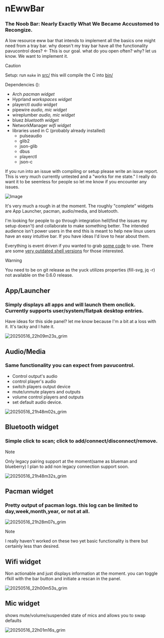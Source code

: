 # nEwwBar
### The Noob Bar: Nearly Exactly What We Became Accustomed to Recongize.
A low resource eww bar that intends to implement all the basics one might need from a tray bar. why doesn't my tray bar have all the functionality pavucontrol does? &lt;- This is our goal. what do you open often? why? let us know. We want to implement it.

>[!CAUTION]
>Setup: run `make` in [src/](https://github.com/LurkAndLoiter/nEwwBar/tree/main/src) this will compile the C into [bin/](https://github.com/LurkAndLoiter/nEwwBar/tree/main/bin)

Dependencies ():
- Arch _pacman widget_
- Hyprland _workspaces widget_
- playerctl _audio widget_
- pipewire _audio, mic widget_
- wireplumber _audio, mic widget_
- bluez _bluetooth widget_
- NetworkManager _wifi widget_
- libraries used in C (probably already installed)
  - pulseaudio
  - glib2
  - json-glib
  - dbus
  - playerctl
  - json-c
 
If you run into an issue with compiling or setup please write an issue report.
This is very much currently untested and a "works for me state." I really do
want it to be seemless for people so let me know if you encounter any issues.

![Image](https://github.com/user-attachments/assets/238131be-f35b-4808-82c1-7255507410d6)

It's very much a rough in at the moment. The roughly "complete" widgets are App Launcher, pacman, audio/media, and bluetooth.

I'm looking for people to go through integration hell(find the issues my setup doesn't) and collaborate to make something better. The intended audience isn't power users in the end this is meant to help new linux users have an easy intuitive bar. If you have ideas I'd love to hear about them.

Everything is event driven if you wanted to grab [some code](https://github.com/LurkAndLoiter/nEwwBar/tree/main/src) to use. There are some [very outdated shell versions](https://github.com/LurkAndLoiter/nEwwBar/tree/ShellBase/scripts/Archives) for those interested.


>[!WARNING]
>You need to be on git release as the yuck utilizes properties (fill-svg, jq -r) not available on the 0.6.0 release.

## App/Launcher
### Simply displays all apps and will launch them onclick. Currently supports user/system/flatpak desktop entries.
Have ideas for this side panel? let me know because I'm a bit at a loss with it. It's tacky and I hate it.

![20250516_22h09m23s_grim](https://github.com/user-attachments/assets/c6b3b35f-5e08-48d1-9d83-0af6d0a80983)

## Audio/Media 
### Same functionality you can expect from pavucontrol. 
- Control output's audio
- control player's audio 
- switch players output device 
- mute/unmute  players and outputs
- volume control players and outputs
- set default audio device.

![20250516_21h48m02s_grim](https://github.com/user-attachments/assets/edd67091-464f-413f-b262-27a85d8915b3)

## Bluetooth widget
### Simple click to scan; click to add/connect/disconnect/remove.
>[!NOTE]
> Only legacy pairing support at the moment(same as blueman and blueberry)
> I plan to add non legacy connection support soon.

![20250516_21h48m32s_grim](https://github.com/user-attachments/assets/bd10d8a0-79f5-44c7-96da-e7e546c3e59c)

## Pacman widget 
### Pretty output of pacman logs. this log can be limited to day,week,month,year, or not at all.

![20250516_21h28m07s_grim](https://github.com/user-attachments/assets/ee73c9b7-8c00-43d3-bf24-992263f3e8e4)

>[!NOTE]
>I really haven't worked on these two yet basic functionality is there but certainly less than desired.

## Wifi widget
Non actionable and just displays information at the moment. you can toggle rfkill with the bar button and initiate a rescan in the panel.

![20250516_22h00m53s_grim](https://github.com/user-attachments/assets/43764b0b-915c-4f72-bf0f-58726adfef75)

## Mic widget 
 shows mute/volume/suspended state of mics and allows you to swap defaults
 
![20250516_22h01m16s_grim](https://github.com/user-attachments/assets/9a2784b4-b448-4fd3-972a-97b590b13af6)


